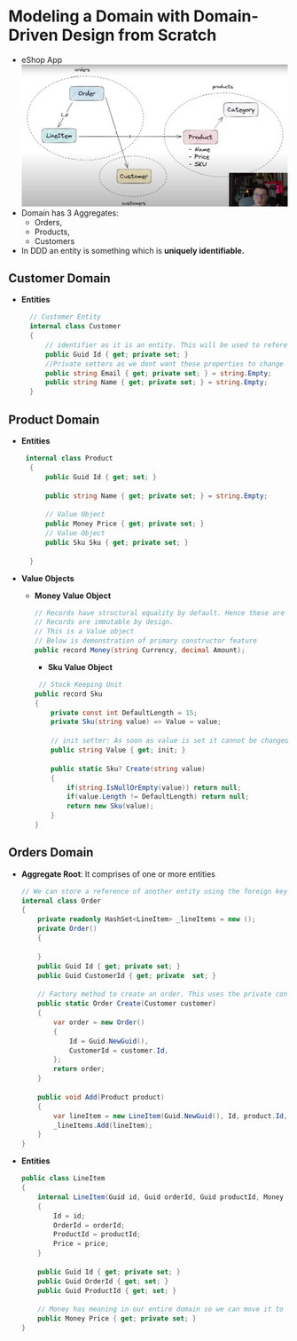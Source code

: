 # Modeling a Domain with Domain-Driven Design from Scratch
* eShop App
![Domain](./img/Domain.png)
* Domain has 3 Aggregates: 
  * Orders, 
  * Products, 
  * Customers
* In DDD an entity is something which is **uniquely identifiable.**

## Customer Domain
* **Entities**
  ```csharp
    // Customer Entity
    internal class Customer
    {
        // identifier as it is an entity. This will be used to reference this entity from other entities or aggregate route
        public Guid Id { get; private set; }
        //Private setters as we dont want these properties to change directly from outside this class. we will expose some methods to do so. 
        public string Email { get; private set; } = string.Empty;
        public string Name { get; private set; } = string.Empty;
    }
  ```


## Product Domain
* **Entities**
  ```csharp
   internal class Product
    {
        public Guid Id { get; set; }

        public string Name { get; private set; } = string.Empty;

        // Value Object
        public Money Price { get; private set; }
        // Value Object
        public Sku Sku { get; private set; }

    }
  ```

* **Value Objects**
  * **Money Value Object**
    ```csharp
    // Records have structural equality by default. Hence these are suitable for ValueObjects
    // Records are immutable by design.
    // This is a Value object
    // Below is demonstration of primary constructor feature 
    public record Money(string Currency, decimal Amount);
    ```
    * **Sku Value Object**
    ```csharp
     // Stock Keeping Unit
    public record Sku
    {
        private const int DefaultLength = 15;
        private Sku(string value) => Value = value;

        // init setter: As soon as value is set it cannot be changed. 
        public string Value { get; init; }

        public static Sku? Create(string value)
        {
            if(string.IsNullOrEmpty(value)) return null;
            if(value.Length != DefaultLength) return null;
            return new Sku(value);
        }
    }
    ```

## Orders Domain
* **Aggregate Root**: It comprises of one or more entities
    ```csharp
    // We can store a reference of another entity using the foreign key
    internal class Order
    {
        private readonly HashSet<LineItem> _lineItems = new ();
        private Order()
        {

        }
        public Guid Id { get; private set; }
        public Guid CustomerId { get; private  set; }

        // Factory method to create an order. This uses the private constructor
        public static Order Create(Customer customer)
        {
            var order = new Order()
            {
                Id = Guid.NewGuid(),
                CustomerId = customer.Id,
            };
            return order;
        }

        public void Add(Product product)
        {
            var lineItem = new LineItem(Guid.NewGuid(), Id, product.Id, product.Price);
            _lineItems.Add(lineItem);
        }
    }
    ```
* **Entities**
    ```csharp
    public class LineItem
    {
        internal LineItem(Guid id, Guid orderId, Guid productId, Money price)
        {
            Id = id;
            OrderId = orderId;
            ProductId = productId;
            Price = price;
        }

        public Guid Id { get; private set; }
        public Guid OrderId { get; set; }
        public Guid ProductId { get; set; }

        // Money has meaning in our entire domain so we can move it to common place
        public Money Price { get; private set; }
    }
    ```